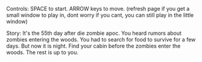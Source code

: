 Controls:
SPACE to start.
ARROW keys to move.
(refresh page if you get a small window to play in, dont worry if you cant, you can still play in the little window)

Story:
It's the 55th day after die zombie apoc.
You heard rumors about zombies entering the woods. You had to search for food to survive for a few days. But now it is night. Find your cabin before the zombies enter the woods.
The rest is up to you.